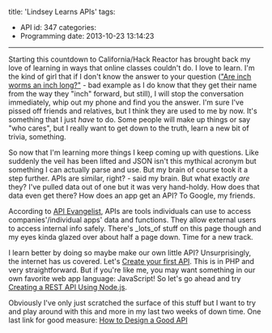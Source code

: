 title: 'Lindsey Learns APIs'
tags:
  - API
id: 347
categories:
  - Programming
date: 2013-10-23 13:14:23
---

Starting this countdown to California/Hack Reactor has brought back my love of learning in ways that online classes couldn't do. I love to learn. I'm the kind of girl that if I don't know the answer to your question (["Are inch worms an inch long?"](http://www.wisegeek.com/what-are-inchworms.htm) - bad example as I do know that they get their name from the way they "inch" forward, but still), I will stop the conversation immediately, whip out my phone and find you the answer. I'm sure I've pissed off friends and relatives, but I think they are used to me by now. It's something that I just _have_ to do. Some people will make up things or say "who cares", but I really want to get down to the truth, learn a new bit of trivia, something.

So now that I'm learning more things I keep coming up with questions. Like suddenly the veil has been lifted and JSON isn't this mythical acronym but something I can actually parse and use. But my brain of course took it a step further. APIs are similar, right? - said my brain. But what exactly _are_ they? I've pulled data out of one but it was very hand-holdy. How does that data even get there? How does an app get an API? To Google, my friends.

According to [API Evangelist](http://apievangelist.com/), APIs are tools individuals can use to access companies'/individual apps' data and functions. They allow external users to access internal info safely. There's _lots_of stuff on this page though and my eyes kinda glazed over about half a page down. Time for a new track.

I learn better by doing so maybe make our own little API? Unsurprisingly, the internet has us covered. Let's [Create your first API](http://blog.andreaolivato.net/programming/create-your-first-api-set-in-php.html). This is in PHP and very straightforward. But if you're like me, you may want something in our own favorite web app language: JavaScript! So let's go ahead and try [Creating a REST API Using Node.js](http://coenraets.org/blog/2012/10/creating-a-rest-api-using-node-js-express-and-mongodb/).

Obviously I've only just scratched the surface of this stuff but I want to try and play around with this and more in my last two weeks of down time. One last link for good measure: [How to Design a Good API](http://lcsd05.cs.tamu.edu/slides/keynote.pdf)